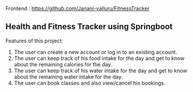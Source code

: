 Frontend : https://github.com/Janani-valluru/FitnessTracker

## Health and Fitness Tracker using Springboot

Features of this project:

1) The user can create a new account or log in to an existing account.
2) The user can keep track of his food intake for the day and get to know about the remaining calories for the day.
3) The user can keep track of his water intake for the day and get to know about the remaining water intake for the day.
4) The user can book classes and also view/cancel his bookings.


